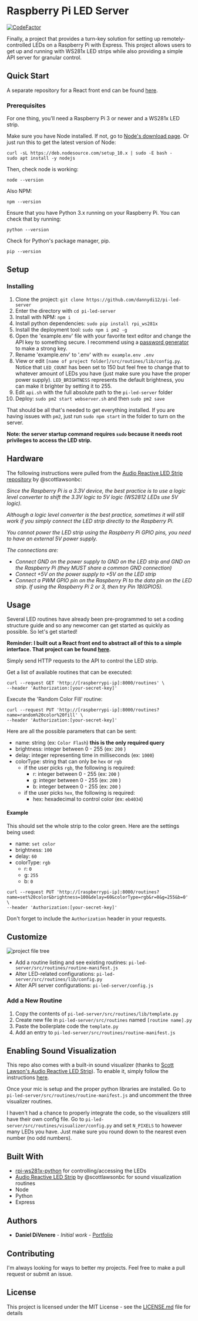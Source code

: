 
# Raspberry Pi LED Server

[![CodeFactor](https://www.codefactor.io/repository/github/dannydi12/pi-led-server/badge)](https://www.codefactor.io/repository/github/dannydi12/pi-led-server)

Finally, a project that provides a turn-key solution for setting up remotely-controlled LEDs on a Raspberry Pi with Express. This project allows users to get up and running with WS281x LED strips while also providing a simple API server for granular control.

## Quick Start

A separate repository for a React front end can be found [here](https://github.com/dannydi12/pi-led-client). 

### Prerequisites

For one thing, you'll need a Raspberry Pi 3 or newer and a WS281x LED strip.

Make sure you have Node installed. If not, go to [Node's download page]([https://nodejs.org/en/](https://nodejs.org/en/)). 
Or just run this to get the latest version of Node:
```
curl -sL https://deb.nodesource.com/setup_10.x | sudo -E bash -
sudo apt install -y nodejs
```
Then, check node is working:
```
node --version
```
Also NPM:
```
npm --version
```

Ensure that you have Python 3.x running on your Raspberry Pi. You can check that by running:

```
python --version
```

Check for Python's package manager, pip.

```
pip --version
```

## Setup

### Installing

1. Clone the project: `git clone https://github.com/dannydi12/pi-led-server`
2. Enter the directory with `cd pi-led-server` 
3. Install with NPM: `npm i`
4. Install python dependencies: `sudo pip install rpi_ws281x`
5. Install the deployment tool: `sudo npm i pm2 -g`
6. Open the 'example.env' file with your favorite text editor and change the API key to something secure. I recommend using a [password generator]([https://passwordsgenerator.net/](https://passwordsgenerator.net/)) to make a strong key.
7. Rename 'example.env' to '.env' with `mv example.env .env`
8. View or edit `[name of project folder]/src/routines/lib/config.py`. Notice that `LED_COUNT` has been set to 150 but feel free to change that to whatever amount of LEDs you have (just make sure you have the proper power supply). `LED_BRIGHTNESS` represents the default brightness, you can make it brighter by setting it to 255.
9. Edit `api.sh` with the full absolute path to the `pi-led-server` folder
11. Deploy: `sudo pm2 start webserver.sh` and then `sudo pm2 save`

That should be all that's needed to get everything installed. If you are having issues with `pm2`, just run `sudo npm start` in the folder to turn on the server. 

**Note: the server startup command requires `sudo` because it needs root privileges to access the LED strip.**

## Hardware

The following instructions were pulled from the [Audio Reactive LED Strip repository](https://github.com/scottlawsonbc/audio-reactive-led-strip) by @scottlawsonbc:

*Since the Raspberry Pi is a 3.3V device, the best practice is to use a logic level converter to shift the 3.3V logic to 5V logic (WS2812 LEDs use 5V logic).*

*Although a logic level converter is the best practice, sometimes it will still work if you simply connect the LED strip directly to the Raspberry Pi.*

*You cannot power the LED strip using the Raspberry Pi GPIO pins, you need to have an external 5V power supply.*

*The connections are:*

* *Connect GND on the power supply to GND on the LED strip and GND on the Raspberry Pi (they MUST share a common GND connection)*
* *Connect +5V on the power supply to +5V on the LED strip*
* *Connect a PWM GPIO pin on the Raspberry Pi to the data pin on the LED strip. If using the Raspberry Pi 2 or 3, then try Pin 18(GPIO5).*

## Usage

Several LED routines have already been pre-programmed to set a coding structure guide and so any newcomer can get started as quickly as possible. So let's get started!

**Reminder: I built out a React front end to abstract all of this to a simple interface. That project can be found [here](https://github.com/dannydi12/pi-led-client).**

Simply send HTTP requests to the API to control the LED strip.

Get a list of available routines that can be executed:
```
curl --request GET 'http://[raspberrypi-ip]:8000/routines' \
--header 'Authorization:[your-secret-key]'
```
Execute the 'Random Color Fill' routine:
```
curl --request PUT 'http://[raspberrypi-ip]:8000/routines?name=random%20color%20fill' \
--header 'Authorization:[your-secret-key]'
```

Here are all the possible parameters that can be sent:

 - name: string (ex: `Color Flash`) **this is the only required query**
 - brightness: integer between 0 - 255 (ex: `200` )
 - delay: integer representing time in milliseconds (ex: `1000`)
 - colorType: string that can only be `hex` or `rgb` 
	 - if the user picks `rgb`, the following is required:
		 - r: integer between 0 - 255 (ex: `200` )
		 - g: integer between 0 - 255 (ex: `200` )
		 - b: integer between 0 - 255 (ex: `200` )
	 - if the user picks `hex`, the following is required:
		 - hex: hexadecimal to control color (ex: `eb4034`)

#### Example

This should set the whole strip to the color green. Here are the settings being used:
 - name: `set color`
 - brightness: `100`
 - delay: `60`
 - colorType: `rgb`
	 - r: `0`
	 - g: `255`
	 - b: `0`
```
curl --request PUT 'http://[raspberrypi-ip]:8000/routines?name=set%20color&brightness=100&delay=60&colorType=rgb&r=0&g=255&b=0' \
--header 'Authorization:[your-secret-key]'
```

Don't forget to include the `Authorization` header in your requests.

## Customize

![project file tree](screens/tree.png)

* Add a routine listing and see existing routines: `pi-led-server/src/routines/routine-manifest.js`
* Alter LED-related configurations: `pi-led-server/src/routines/lib/config.py`
* Alter API server configurations: `pi-led-server/config.js`

### Add a New Routine

1. Copy the contents of `pi-led-server/src/routines/lib/template.py`
2. Create new file in `pi-led-server/src/routines` named `[routine name].py`
3. Paste the boilerplate code the `template.py`
4. Add an entry to `pi-led-server/src/routines/routine-manifest.js`


## Enabling Sound Visualization

This repo also comes with a built-in sound visualizer (thanks to [Scott Lawson's Audio Reactive LED Strip](https://github.com/scottlawsonbc/audio-reactive-led-strip)). To enable it, simply follow the instructions [here](https://github.com/scottlawsonbc/audio-reactive-led-strip#installation-for-raspberry-pi).

Once your mic is setup and the proper python libraries are installed. Go to `pi-led-server/src/routines/routine-manifest.js` and uncomment the three visualizer routines. 

I haven't had a chance to properly integrate the code, so the visualizers still have their own config file. Go to `pi-led-server/src/routines/visualizer/config.py` and set `N_PIXELS` to however many LEDs you have. Just make sure you round down to the nearest even number (no odd numbers).


## Built With

* [rpi-ws281x-python](https://github.com/rpi-ws281x/rpi-ws281x-python) for controlling/accessing the LEDs
* [Audio Reactive LED Strip](https://github.com/scottlawsonbc/audio-reactive-led-strip) by @scottlawsonbc for sound visualization routines
* Node
* Python
* Express

## Authors

* **Daniel DiVenere** - *Initial work* - [Portfolio](https://imdan.io)

## Contributing

I'm always looking for ways to better my projects. Feel free to make a pull request or submit an issue.

## License

This project is licensed under the MIT License - see the [LICENSE.md](LICENSE.md) file for details
